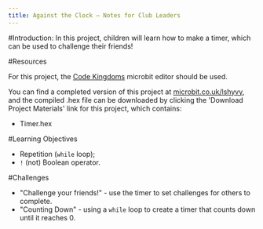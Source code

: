 ```yaml
---
title: Against the Clock — Notes for Club Leaders
---
```


#Introduction:
In this project, children will learn how to make a timer, which can be used to challenge their friends!

#Resources

For this project, the [Code Kingdoms](http://jumpto.cc/mb-new) microbit editor should be used.

You can find a completed version of this project at [microbit.co.uk/lshyvy](https://www.microbit.co.uk/lshyvy), and the compiled .hex file can be downloaded by clicking the 'Download Project Materials' link for this project, which contains:

+ Timer.hex

#Learning Objectives
+ Repetition (`while` loop);
+ `!` (not) Boolean operator.

#Challenges
+ "Challenge your friends!" - use the timer to set challenges for others to complete.
+ "Counting Down" - using a `while` loop to create a timer that counts down until it reaches 0.

